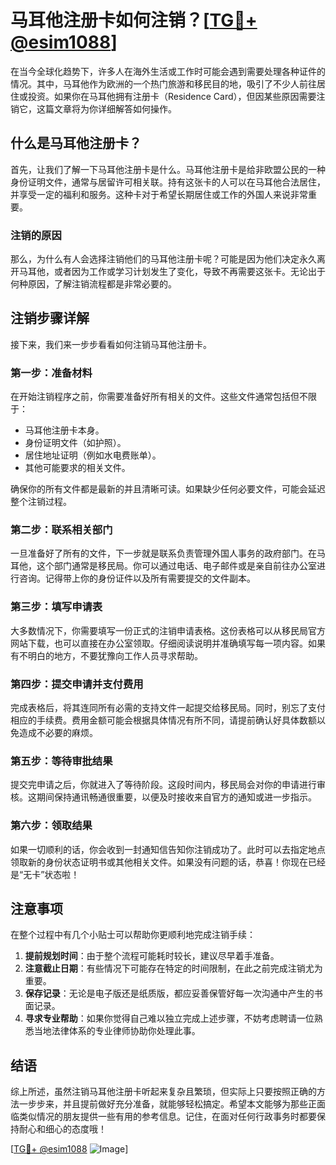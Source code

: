 # 马耳他注册卡如何注销？[[TG💪+ @esim1088](https://t.me/s/esim1088)]

在当今全球化趋势下，许多人在海外生活或工作时可能会遇到需要处理各种证件的情况。其中，马耳他作为欧洲的一个热门旅游和移民目的地，吸引了不少人前往居住或投资。如果你在马耳他拥有注册卡（Residence Card），但因某些原因需要注销它，这篇文章将为你详细解答如何操作。

## 什么是马耳他注册卡？

首先，让我们了解一下马耳他注册卡是什么。马耳他注册卡是给非欧盟公民的一种身份证明文件，通常与居留许可相关联。持有这张卡的人可以在马耳他合法居住，并享受一定的福利和服务。这种卡对于希望长期居住或工作的外国人来说非常重要。

### 注销的原因

那么，为什么有人会选择注销他们的马耳他注册卡呢？可能是因为他们决定永久离开马耳他，或者因为工作或学习计划发生了变化，导致不再需要这张卡。无论出于何种原因，了解注销流程都是非常必要的。

## 注销步骤详解

接下来，我们来一步步看看如何注销马耳他注册卡。

### 第一步：准备材料

在开始注销程序之前，你需要准备好所有相关的文件。这些文件通常包括但不限于：

- 马耳他注册卡本身。
- 身份证明文件（如护照）。
- 居住地址证明（例如水电费账单）。
- 其他可能要求的相关文件。

确保你的所有文件都是最新的并且清晰可读。如果缺少任何必要文件，可能会延迟整个注销过程。

### 第二步：联系相关部门

一旦准备好了所有的文件，下一步就是联系负责管理外国人事务的政府部门。在马耳他，这个部门通常是移民局。你可以通过电话、电子邮件或是亲自前往办公室进行咨询。记得带上你的身份证件以及所有需要提交的文件副本。

### 第三步：填写申请表

大多数情况下，你需要填写一份正式的注销申请表格。这份表格可以从移民局官方网站下载，也可以直接在办公室领取。仔细阅读说明并准确填写每一项内容。如果有不明白的地方，不要犹豫向工作人员寻求帮助。

### 第四步：提交申请并支付费用

完成表格后，将其连同所有必需的支持文件一起提交给移民局。同时，别忘了支付相应的手续费。费用金额可能会根据具体情况有所不同，请提前确认好具体数额以免造成不必要的麻烦。

### 第五步：等待审批结果

提交完申请之后，你就进入了等待阶段。这段时间内，移民局会对你的申请进行审核。这期间保持通讯畅通很重要，以便及时接收来自官方的通知或进一步指示。

### 第六步：领取结果

如果一切顺利的话，你会收到一封通知信告知你注销成功了。此时可以去指定地点领取新的身份状态证明书或其他相关文件。如果没有问题的话，恭喜！你现在已经是“无卡”状态啦！

## 注意事项

在整个过程中有几个小贴士可以帮助你更顺利地完成注销手续：

1. **提前规划时间**：由于整个流程可能耗时较长，建议尽早着手准备。
2. **注意截止日期**：有些情况下可能存在特定的时间限制，在此之前完成注销尤为重要。
3. **保存记录**：无论是电子版还是纸质版，都应妥善保管好每一次沟通中产生的书面记录。
4. **寻求专业帮助**：如果你觉得自己难以独立完成上述步骤，不妨考虑聘请一位熟悉当地法律体系的专业律师协助你处理此事。

## 结语

综上所述，虽然注销马耳他注册卡听起来复杂且繁琐，但实际上只要按照正确的方法一步步来，并且提前做好充分准备，就能够轻松搞定。希望本文能够为那些正面临类似情况的朋友提供一些有用的参考信息。记住，在面对任何行政事务时都要保持耐心和细心的态度哦！

[[TG💪+ @esim1088](https://t.me/s/esim1088) ![Image](https://i.postimg.cc/4NQfJmqS/Snipaste-2025-05-13-00-14-12.png)]